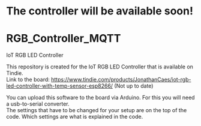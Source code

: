 # The controller will be available soon!
# 

# RGB_Controller_MQTT
IoT RGB LED Controller

This repository is created for the IoT RGB LED Controller that is available on Tindie.   
Link to the board: https://www.tindie.com/products/JonathanCaes/iot-rgb-led-controller-with-temp-sensor-esp8266/ (Not up to date)

You can upload this software to the board via Arduino. For this you will need a usb-to-serial converter.   
The settings that have to be changed for your setup are on the top of the code. Which settings are what is explained in the code. 

